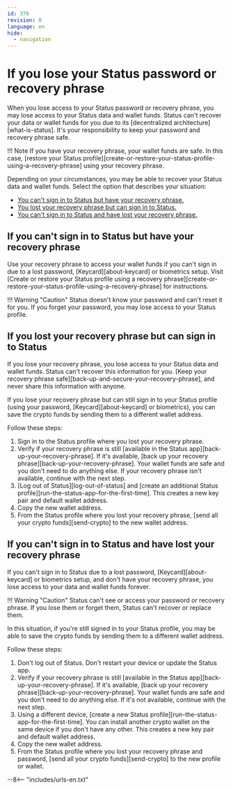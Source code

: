 ```yaml
---
id: 376
revision: 0
language: en
hide:
  - navigation
---
```


# If you lose your Status password or recovery phrase

When you lose access to your Status password or recovery phrase, you may lose access to your Status data and wallet funds. Status can't recover your data or wallet funds for you due to its [decentralized architecture][what-is-status]. It's your responsibility to keep your password and recovery phrase safe.

!!! Note
    If you have your recovery phrase, your wallet funds are safe. In this case, [restore your Status profile][create-or-restore-your-status-profile-using-a-recovery-phrase] using your recovery phrase.

Depending on your circumstances, you may be able to recover your Status data and wallet funds. Select the option that describes your situation:

- [You can't sign in to Status but have your recovery phrase.](#if-you-cant-sign-in-to-status-but-have-your-recovery-phrase)
- [You lost your recovery phrase but can sign in to Status.](#if-you-lost-your-recovery-phrase-but-can-sign-in-to-status)
- [You can't sign in to Status and have lost your recovery phrase.](#if-you-cant-sign-in-to-status-and-have-lost-your-recovery-phrase)

## If you can't sign in to Status but have your recovery phrase

Use your recovery phrase to access your wallet funds if you can't sign in due to a lost password, [Keycard][about-keycard] or biometrics setup. Visit [Create or restore your Status profile using a recovery phrase][create-or-restore-your-status-profile-using-a-recovery-phrase] for instructions.

!!! Warning "Caution"
    Status doesn't know your password and can't reset it for you. If you forget your password, you may lose access to your Status profile.

## If you lost your recovery phrase but can sign in to Status

If you lose your recovery phrase, you lose access to your Status data and wallet funds. Status can't recover this information for you. [Keep your recovery phrase safe][back-up-and-secure-your-recovery-phrase], and never share this information with anyone.

If you lose your recovery phrase but can still sign in to your Status profile (using your password, [Keycard][about-keycard] or biometrics), you can save the crypto funds by sending them to a different wallet address.

Follow these steps:

1. Sign in to the Status profile where you lost your recovery phrase.
1. Verify if your recovery phrase is still [available in the Status app][back-up-your-recovery-phrase]. If it's available, [back up your recovery phrase][back-up-your-recovery-phrase]. Your wallet funds are safe and you don't need to do anything else. If your recovery phrase isn't available, continue with the next step.
1. [Log out of Status][log-out-of-status] and [create an additional Status profile][run-the-status-app-for-the-first-time]. This creates a new key pair and default wallet address.
1. Copy the new wallet address.
1. From the Status profile where you lost your recovery phrase, [send all your crypto funds][send-crypto] to the new wallet address.

## If you can't sign in to Status and have lost your recovery phrase

If you can't sign in to Status due to a lost password, [Keycard][about-keycard] or biometrics setup, and don't have your recovery phrase, you lose access to your data and wallet funds forever.

!!! Warning "Caution"
    Status can't see or access your password or recovery phrase. If you lose them or forget them, Status can't recover or replace them.

In this situation, if you're still signed in to your Status profile, you may be able to save the crypto funds by sending them to a different wallet address.

Follow these steps:

1. Don't log out of Status. Don't restart your device or update the Status app.
1. Verify if your recovery phrase is still [available in the Status app][back-up-your-recovery-phrase]. If it's available, [back up your recovery phrase][back-up-your-recovery-phrase]. Your wallet funds are safe and you don't need to do anything else. If it's not available, continue with the next step.
1. Using a different device, [create a new Status profile][run-the-status-app-for-the-first-time]. You can install another crypto wallet on the same device if you don't have any other. This creates a new key pair and default wallet address.
1. Copy the new wallet address.
1. From the Status profile where you lost your recovery phrase and password, [send all your crypto funds][send-crypto] to the new profile or wallet.

--8<-- "includes/urls-en.txt"
